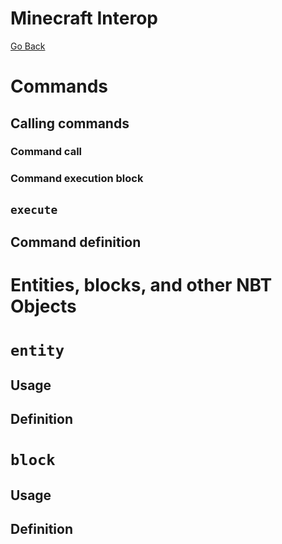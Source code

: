 Minecraft Interop
====
[Go Back](./spec.md)

# Commands

## Calling commands

### Command call
### Command execution block

## `execute`

## Command definition

# Entities, blocks, and other NBT Objects

# `entity`

## Usage


## Definition

# `block`

## Usage

## Definition

